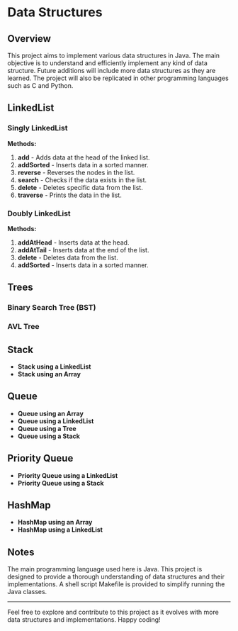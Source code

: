 # Data Structures

## Overview
This project aims to implement various data structures in Java. The main objective is to understand and efficiently implement any kind of data structure. Future additions will include more data structures as they are learned. The project will also be replicated in other programming languages such as C and Python.

## LinkedList

### Singly LinkedList
**Methods:**
1. **add** - Adds data at the head of the linked list.
2. **addSorted** - Inserts data in a sorted manner.
3. **reverse** - Reverses the nodes in the list.
4. **search** - Checks if the data exists in the list.
5. **delete** - Deletes specific data from the list.
6. **traverse** - Prints the data in the list.

### Doubly LinkedList
**Methods:**
1. **addAtHead** - Inserts data at the head.
2. **addAtTail** - Inserts data at the end of the list.
3. **delete** - Deletes data from the list.
4. **addSorted** - Inserts data in a sorted manner.

## Trees

### Binary Search Tree (BST)

### AVL Tree

## Stack
- **Stack using a LinkedList**
- **Stack using an Array**

## Queue
- **Queue using an Array**
- **Queue using a LinkedList**
- **Queue using a Tree**
- **Queue using a Stack**

## Priority Queue
- **Priority Queue using a LinkedList**
- **Priority Queue using a Stack**

## HashMap
- **HashMap using an Array**
- **HashMap using a LinkedList**

## Notes
The main programming language used here is Java. This project is designed to provide a thorough understanding of data structures and their implementations. A shell script Makefile is provided to simplify running the Java classes.

---

Feel free to explore and contribute to this project as it evolves with more data structures and implementations. Happy coding!
